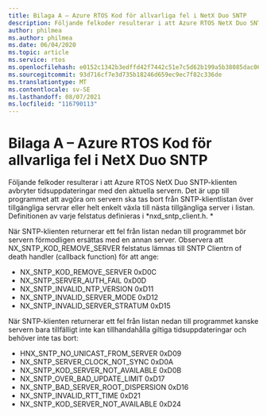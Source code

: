 ```yaml
---
title: Bilaga A – Azure RTOS Kod för allvarliga fel i NetX Duo SNTP
description: Följande felkoder resulterar i att Azure RTOS NetX Duo SNTP-klienten avbryter tidsuppdateringar med den aktuella servern.
author: philmea
ms.author: philmea
ms.date: 06/04/2020
ms.topic: article
ms.service: rtos
ms.openlocfilehash: e0152c1342b3edffd42f7442c51e7c5d62b199a5b38085dac06b4c0dbee9e9a8
ms.sourcegitcommit: 93d716cf7e3d735b18246d659ec9ec7f82c336de
ms.translationtype: MT
ms.contentlocale: sv-SE
ms.lasthandoff: 08/07/2021
ms.locfileid: "116790113"
---
```

# <a name="appendix-a---azure-rtos-netx-duo-sntp-fatal-error-codes"></a>Bilaga A – Azure RTOS Kod för allvarliga fel i NetX Duo SNTP

Följande felkoder resulterar i att Azure RTOS NetX Duo SNTP-klienten avbryter tidsuppdateringar med den aktuella servern. Det är upp till programmet att avgöra om servern ska tas bort från SNTP-klientlistan över tillgängliga servrar eller helt enkelt växla till nästa tillgängliga server i listan. Definitionen av varje felstatus definieras i *nxd_sntp_client.h. *

När SNTP-klienten returnerar ett fel från listan nedan till programmet bör servern förmodligen ersättas med en annan server. Observera att NX_SNTP_KOD_REMOVE_SERVER felstatus lämnas till SNTP Clientrn of death handler (callback function) för att ange:

- NX_SNTP_KOD_REMOVE_SERVER 0xD0C  
- NX_SNTP_SERVER_AUTH_FAIL 0xD0D  
- NX_SNTP_INVALID_NTP_VERSION 0xD11  
- NX_SNTP_INVALID_SERVER_MODE 0xD12  
- NX_SNTP_INVALID_SERVER_STRATUM 0xD15  

När SNTP-klienten returnerar ett fel från listan nedan till programmet kanske servern bara tillfälligt inte kan tillhandahålla giltiga tidsuppdateringar och behöver inte tas bort:

- HNX_SNTP_NO_UNICAST_FROM_SERVER 0xD09  
- NX_SNTP_SERVER_CLOCK_NOT_SYNC 0xD0A  
- NX_SNTP_KOD_SERVER_NOT_AVAILABLE 0xD0B  
- NX_SNTP_OVER_BAD_UPDATE_LIMIT 0xD17  
- NX_SNTP_BAD_SERVER_ROOT_DISPERSION 0xD16  
- NX_SNTP_INVALID_RTT_TIME 0xD21  
- NX_SNTP_KOD_SERVER_NOT_AVAILABLE 0xD24